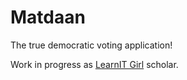 # Matdaan
The true democratic voting application!

Work in progress as [LearnIT Girl](http://learnitgirl.com) scholar. 
